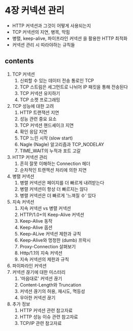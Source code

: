 <h1>4장 커넥션 관리</h1>

>

- HTTP 커넥션과 그것이 어떻게 사용되는지
- TCP 커넥션의 지연, 병목, 막힘
- 병렬, keep-alive, 파이프라인 커넥션 을 활용한 HTTP 최적화
- 커넥션 관리 시 따라야하는 규칙들

<h2>contents</h2>

1. TCP 커넥션
    1. 신뢰할 수 있는 데이터 전송 통로인 TCP
    2. TCP 스트림은 세그먼트로 나뉘어 IP 패킷을 통해 전송된다
    3. TCP 커넥션 유지하기
    4. TCP 소켓 프로그래밍
2. TCP 성능에 대한 고려
    1. HTTP 트랜잭션 지연
    2. 성능 관련 중요 요소
    3. TCP 커넥션 핸드셰이크 지연
    4. 확인 응답 지연
    5. TCP 느린 시작 (slow start)
    6. Nagle (Nagle) 알고리즘과 TCP_NODELAY
    7. TIME_WAIT의 누적과 포트 고갈
3. HTTP 커넥션 관리
    1. 흔히 잘못 이해하는 Connection 헤더
    2. 순차적인 트랜잭션 처리에 의한 지연
4. 병렬 커넥션
    1. 병렬 커넥션은 페이지를 더 빠르게 내려받는다
    2. 병렬 커넥션이 항상 더 빠르지는 않다
    3. 병렬 커넥션은 더 빠르게 '느껴질 수' 있다
5. 지속 커넥션
    1. 지속 커넥션 vs 병렬 커넥션
    2. HTTP/1.0+의 Keep-Alive 커넥션
    3. Keep-Alive 동작
    4. Keep-Alive 옵션
    5. Keep-ALive 커넥션 제한과 규칙
    6. Keep-Alive와 멍청한 (dumb) 프락시
    7. Proxy-Connection 살펴보기
    8. Http/1.1의 지속 커넥션
    9. 지속 커넥션의 제한과 규칙
6. 파이파라인 커넥션
7. 커넥션 끊기에 대한 미스터리
    1. '마음대로' 커넥션 끊기
    2. Content-Length와 Truncation
    3. 커넥션 끊기의 허용, 재시도, 멱등성
    4. 우아한 커넥션 끊기
8. 추가 정보
    1. HTTP 커넥션 관련 참고자료
    2. HTTP 성능 이슈 관련 참고자료
    3. TCP/IP 관련 참고자료
